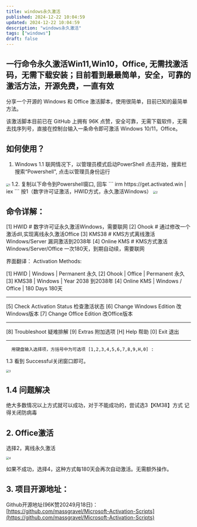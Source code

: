 ```yaml
---
title: windows永久激活
published: 2024-12-22 10:04:59
updated: 2024-12-22 10:04:59
description: "windows永久激活"
tags: ["windows"]
draft: false
---
```

## 一行命令永久激活Win11,Win10，Office, 无需找激活码，无需下载安装；目前看到最最简单，安全，可靠的激活方法，开源免费，一直有效
分享一个开源的 Windows 和 Office 激活脚本，使用很简单，目前已知的最简单方法。

该激活脚本目前已在 GitHub 上拥有 96K 点赞，安全可靠，无需下载软件，无需去找序列号，直接在控制台输入一条命令即可激活 Windows 10/11，Office。
## 如何使用？
1. Windows
1.1 联网情况下，以管理员模式启动PowerShell
点击开始，搜索栏搜索“Powershell", 点击以管理员身份运行

<img src="/images/windows-jh/1.jpg" alt="1" style="zoom:50%;" />
1.2. 复制以下命令到Powershell窗口, 回车
```
irm https://get.activated.win | iex
```
按1（数字许可证激活，HWID方式，永久激活Windows）

<img src="/images/windows-jh/2.webp" alt="2" style="zoom:50%;" />

## 命令详解：
[1] HWID       # 数字许可证永久激活Windows，需要联网
[2] Ohook      # 通过修改一个激活dll,实现离线永久激活Office
[3] KMS38      # KMS方式离线激活Windows/Server 漏洞激活到2038年
[4] Online KMS # KMS方式激活Windows/Server/Office 一次180天，到期自动续，需要联网

界面翻译：
     Activation Methods:

 [1] HWID        |  Windows           |   Permanent 永久
 [2] Ohook       |  Office            |   Permanent 永久
 [3] KMS38       |  Windows           |   Year 2038 到2038年
 [4] Online KMS  |  Windows / Office  |    180 Days 180天
 __________________________________________________

 [5] Check Activation Status 检查激活状态
 [6] Change Windows Edition 改Windows版本
 [7] Change Office Edition 改Office版本
 __________________________________________________

 [8] Troubleshoot 疑难排解
 [9] Extras 附加选项
 [H] Help 帮助
 [0] Exit 退出
 ______________________________________________________

      用键盘输入选择项，方括号中为可选项 [1,2,3,4,5,6,7,8,9,H,0] :

1.3 看到 Successful关闭窗口即可。

<img src="/images/windows-jh/3.jpg" alt="3" style="zoom:50%;" />

## 1.4 问题解决
绝大多数情况以上方式就可以成功，对于不能成功的，尝试选3【KM38】方式
记得关闭防病毒
## 2. Office激活
选择2，离线永久激活

<img src="/images/windows-jh/4.webp" alt="4" style="zoom:50%;" />

如果不成功，选择4，这种方式每180天会再次自动激活。无需额外操作。
## 3. 项目开源地址：
Github开源地址(96K赞20249月18日)：[https://github.com/massgravel/Microsoft-Activation-Scripts](https://github.com/massgravel/Microsoft-Activation-Scripts)

